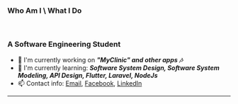 ### Who Am I \ What I Do 
<br/>

### A Software Engineering Student
- 🔭 I'm currently working on <i><b>"MyClinic" and other apps 🎶</b></i>
- 🌱 I'm currently learning: <b><i>Software System Design, Software System Modeling, API Design, Flutter, Laravel, NodeJs </i></b>
- 📫 Contact info: [Email](mailto:muayad.perun@outlook.com), [Facebook](https://www.facebook.com/moaiad.alham/), [LinkedIn](https://www.linkedin.com/in/mouayad-alhamwi-85bb9420b/)
<hr/>

